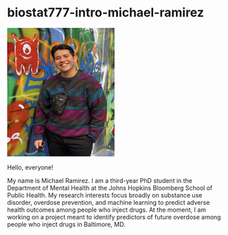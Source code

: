 # biostat777-intro-michael-ramirez

<img src="Graffiti Alley in Baltimore.jpg" width="250" height="300">

Hello, everyone! 

My name is Michael Ramirez. I am a third-year PhD student in the Department of Mental Health at the Johns Hopkins Bloomberg School of Public Health. My research interests focus broadly on substance use disorder, overdose prevention, and machine learning to predict adverse health outcomes among people who inject drugs. At the moment, I am working on a project meant to identify predictors of future overdose among people who inject drugs in Baltimore, MD. 

